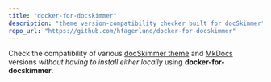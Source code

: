 ```yaml
---
title: "docker-for-docskimmer"
description: "theme version-compatibility checker built for docSkimmer"
repo_url: "https://github.com/hfagerlund/docker-for-docskimmer"
---
```


Check the compatibility of various [docSkimmer theme](https://github.com/hfagerlund/mkdocs-docskimmer/) and [MkDocs](https://github.com/mkdocs/mkdocs/) versions *without having to install either locally* using **docker-for-docskimmer**. 
